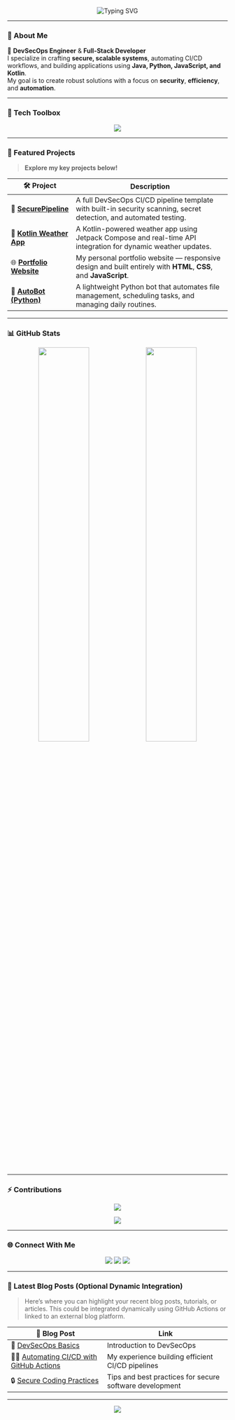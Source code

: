 <!-- HEADER WITH ANIMATED TEXT -->
<p align="center">
  <img src="https://readme-typing-svg.demolab.com?font=Fira+Code&size=24&pause=1000&color=4F8CC9&center=true&vCenter=true&width=435&lines=Hi+%F0%9F%91%8B%2C+I'm+Ridge+Junior!;DevSecOps+Engineer+%7C+Software+Developer;Secure.+Automate.+Build." alt="Typing SVG" />
</p>

---

### 🧠 About Me

🚀 **DevSecOps Engineer** & **Full-Stack Developer**  
I specialize in crafting **secure, scalable systems**, automating CI/CD workflows, and building applications using **Java, Python, JavaScript, and Kotlin**.  
My goal is to create robust solutions with a focus on **security**, **efficiency**, and **automation**.

---

### 🧰 Tech Toolbox

<p align="center">
  <img src="https://skillicons.dev/icons?i=java,python,kotlin,js,html,css,linux,docker,bash,git,vscode" />
</p>

---

### 💼 Featured Projects

> **Explore my key projects below!**

| 🛠 Project | Description |
|-----------|-------------|
| 🔐 [**SecurePipeline**](https://github.com/JuniorCarti/SecurePipeline) | A full DevSecOps CI/CD pipeline template with built-in security scanning, secret detection, and automated testing. |
| 📱 [**Kotlin Weather App**](https://github.com/JuniorCarti/KotlinWeatherApp) | A Kotlin-powered weather app using Jetpack Compose and real-time API integration for dynamic weather updates. |
| 🌐 [**Portfolio Website**](https://github.com/JuniorCarti/Portfolio) | My personal portfolio website — responsive design and built entirely with **HTML**, **CSS**, and **JavaScript**. |
| 🤖 [**AutoBot (Python)**](https://github.com/JuniorCarti/AutoBot-Python) | A lightweight Python bot that automates file management, scheduling tasks, and managing daily routines. |

---

### 📊 GitHub Stats

<p align="center">
  <img src="https://github-readme-stats.vercel.app/api?username=JuniorCarti&show_icons=true&include_all_commits=true&count_private=true&hide_title=true&bg_color=0D1117&text_color=9f9f9f&icon_color=4F8CC9&title_color=4F8CC9&hide_border=true" width="48%" />
  <img src="https://github-readme-stats.vercel.app/api/top-langs/?username=JuniorCarti&layout=compact&langs_count=8&hide=php,ts,c++,c#,perl,prolog&bg_color=0D1117&text_color=9f9f9f&title_color=4F8CC9&hide_border=true" width="48%" />
</p>

---

### ⚡ Contributions

<p align="center">
  <img src="https://github-readme-activity-graph.vercel.app/graph?username=JuniorCarti&theme=react-dark&bg_color=0D1117&hide_border=true&area=true" />
</p>

<p align="center">
  <img src="https://streak-stats.demolab.com?user=JuniorCarti&theme=dark&background=0D1117&hide_border=true&ring=4F8CC9&fire=4F8CC9&currStreakNum=FFFFFF" />
</p>

---

### 🌐 Connect With Me

<p align="center">
  <a href="https://www.linkedin.com/in/ridge-junior-2bb333204/"><img src="https://img.shields.io/badge/LinkedIn-0D1117?style=for-the-badge&logo=linkedin&logoColor=4F8CC9" /></a>
  <a href="mailto:ridgejunior204@gmail.com"><img src="https://img.shields.io/badge/Gmail-0D1117?style=for-the-badge&logo=gmail&logoColor=4F8CC9" /></a>
  <a href="https://github.com/JuniorCarti"><img src="https://img.shields.io/badge/GitHub-0D1117?style=for-the-badge&logo=github&logoColor=4F8CC9" /></a>
</p>

---

### 🚀 Latest Blog Posts (Optional Dynamic Integration)

> Here’s where you can highlight your recent blog posts, tutorials, or articles. This could be integrated dynamically using GitHub Actions or linked to an external blog platform.

| 📖 Blog Post | Link |
|--------------|------|
| 🚀 [DevSecOps Basics](#) | Introduction to DevSecOps |
| 🧑‍💻 [Automating CI/CD with GitHub Actions](#) | My experience building efficient CI/CD pipelines |
| 🔒 [Secure Coding Practices](#) | Tips and best practices for secure software development |

---

<p align="center">
  <img src="https://capsule-render.vercel.app/api?type=waving&color=gradient&height=100&section=footer" />
</p>


